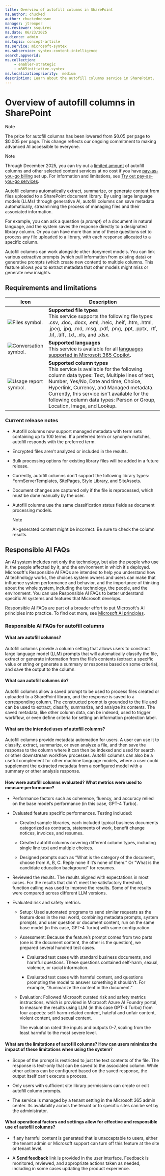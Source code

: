 ```yaml
---
title: Overview of autofill columns in SharePoint
ms.author: chucked
author: chuckedmonson
manager: jtremper
ms.reviewer: ssquires
ms.date: 06/23/2025
audience: admin
ms.topic: concept-article
ms.service: microsoft-syntex
ms.subservice: syntex-content-intelligence
search.appverid: 
ms.collection: 
    - enabler-strategic
    - m365initiative-syntex
ms.localizationpriority:  medium
description: Learn about the autofill columns service in SharePoint.
---
```


# Overview of autofill columns in SharePoint

> [!NOTE]
> The price for autofill columns has been lowered from $0.05 per page to $0.005 per page. This change reflects our ongoing commitment to making advanced AI accessible to everyone.

> [!NOTE]
> Through December 2025, you can try out a [limited amount](promo-syntex.md#monthly-included-capacity) of autofill columns and other selected content services at no cost if you have [pay-as-you-go billing](syntex-azure-billing.md) set up. For information and limitations, see [Try out pay-as-you-go services](promo-syntex.md).

Autofill columns automatically extract, summarize, or generate content from files uploaded to a SharePoint document library. By using large language models (LLMs) through generative AI, autofill columns can save metadata automatically, streamlining the process of managing files and their associated information.

For example, you can ask a question (a *prompt*) of a document in natural language, and the system saves the response directly to a designated library column. Or you can have more than one of these questions set to process any file uploaded to a library, with each response allocated to a specific column.

Autofill columns can work alongside other docyment models. You can link various extractive prompts (which pull information from existing data) or generative prompts (which create new content) to multiple columns. This feature allows you to extract metadata that other models might miss or generate new insights.

## Requirements and limitations

| Icon          | Description   |
| ------------- | ------------- |
| ![Files symbol.](/office/media/icons/files-blue.png)  | **Supported file types** <br>This service supports the following file types: .csv, .doc, .docx, .eml, .heic, .heif, .htm, .html, .jpeg, .jpg, .md, .msg, .pdf, .png, .ppt, .pptx, .rtf, .tif, .tiff, .txt, .xls, and .xlsx. |
| ![Conversation symbol.](/office/media/icons/chat-room-conversation-blue.png)  | **Supported languages** <br>This service is available for all [languages supported in Microsoft 365 Copilot](https://support.microsoft.com/en-us/office/94518d61-644b-4118-9492-617eea4801d8). |
| ![Usage report symbol.](/office/media/icons/usage-report-blue.png)  | **Supported column types** <br>This service is available for the following column data types: Text, Multiple lines of text, Number, Yes/No, Date and time, Choice, Hyperlink, Currency, and Managed metadata.<br> Currently, this service isn't available for the following column data types: Person or Group, Location, Image, and Lookup.|

### Current release notes

- Autofill columns now support managed metadata with term sets containing up to 100 terms. If a preferred term or synonym matches, autofill responds with the preferred term.

- Encrypted files aren't analyzed or included in the results.

- Bulk processing options for existing library files will be added in a future release.

- Currently, autofill columns don't support the following library types: FormServerTemplates, SitePages, Style Library, and SiteAssets.

- Document changes are captured only if the file is reprocessed, which must be done manually by the user.

- Autofill columns use the same classification status fields as document processing models.

    > [!NOTE]
    > AI-generated content might be incorrect. Be sure to check the column results.

## Responsible AI FAQs

An AI system includes not only the technology, but also the people who use it, the people affected by it, and the environment in which it's deployed. Microsoft's Responsible AI FAQs are intended to help you understand how AI technology works, the choices system owners and users can make that influence system performance and behavior, and the importance of thinking about the whole system, including the technology, the people, and the environment. You can use Responsible AI FAQs to better understand specific AI systems and features that Microsoft develops.

Responsible AI FAQs are part of a broader effort to put Microsoft's AI principles into practice. To find out more, see [Microsoft AI principles](https://www.microsoft.com/ai/responsible-ai).

### Responsible AI FAQs for autofill columns

#### What are autofill columns?

Autofill columns provide a column setting that allows users to construct large language model (LLM) prompts that will automatically classify the file, extract or generate information from the file’s contents (extract a specific value or string or generate a summary or response based on some criteria), and save the output to the column.

#### What can autofill columns do?

Autofill columns allow a saved prompt to be used to process files created or uploaded to a SharePoint library, and the response is saved to a corresponding column. The constructed prompt is grounded to the file and can be used to extract, classify, summarize, and analyze its contents. The saved metadata, like other column data, can be indexed, used to trigger workflow, or even define criteria for setting an information protection label.

#### What are the intended uses of autofill columns?

Autofill columns provide metadata automation for users. A user can use it to classify, extract, summarize, or even analyze a file, and then save the response to the column where it can then be indexed and used for search or other downstream workflow processes. Autofill columns can also be a useful complement for other machine language models, where a user could supplement the extracted metadata from a configured model with a summary or other analysis response.

#### How were autofill columns evaluated? What metrics were used to measure performance?

- Performance factors such as coherence, fluency, and accuracy relied on the base model’s performance (in this case, GPT-4 Turbo).

- Evaluated feature specific performances. Testing included:

    - Created sample libraries, each included typical business documents categorized as contracts, statements of work, benefit change notices, invoices, and resumes.

    - Created autofill columns covering different column types, including single line text and multiple choices.

    - Designed prompts such as “What is the category of the document, choose from A, B, C. Reply none if it’s none of them.” Or "What is the candidate education background" for resumes.

- Reviewed the results. The results aligned with expectations in most cases. For the results that didn't meet the satisfactory threshold, function calling was used to improve the results. Some of the results were compared across different LLM versions.

- Evaluated risk and safety metrics.

    - Setup: Used automated programs to send similar requests as the feature does in the real world, combining metadata prompts, system prompts, and user question or document content, run on the same base model (in this case, GPT-4 Turbo) with same configuration.

    - Assessment: Because the feature’s prompt comes from two parts (one is the document content, the other is the question), we prepared several hundred test cases.

        - Evaluated test cases with standard business documents, and harmful questions. These questions contained self-harm, sexual, violence, or racial information.

        - Evaluated test cases with harmful content, and questions prompting the model to answer something it shouldn’t. For example, “Summarize the content in the document.”

    - Evaluation: Followed Microsoft curated risk and safety metrics instructions, which is provided in Microsoft Azure AI Foundry portal, to measure the results using LLM (in this case GPT-4 Turbo) from four aspects: self-harm-related content, hateful and unfair content, violent content, and sexual content.

        The evaluation rated the inputs and outputs 0-7, scaling from the least harmful to the most severe level.

#### What are the limitations of autofill columns? How can users minimize the impact of these limitations when using the system?

- Scope of the prompt is restricted to just the text contents of the file. The response is text-only that can be saved to the associated column. While other actions can be configured based on the saved response, the output itself can't execute a process.

- Only users with sufficient site library permissions can create or edit autofill column prompts.

- The service is managed by a tenant setting in the Microsoft 365 admin center. Its availability across the tenant or to specific sites can be set by the administrator.

#### What operational factors and settings allow for effective and responsible use of autofill columns?

- If any harmful content is generated that is unacceptable to users, either the tenant admin or Microsoft support can turn off this feature at the site or tenant level.

- A **Send feedback** link is provided in the user interface. Feedback is monitored, reviewed, and appropriate actions taken as needed, including in some cases updating the product experience.
